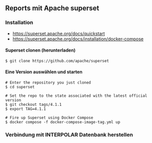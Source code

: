## Reports mit Apache superset

### Installation
* https://superset.apache.org/docs/quickstart
* https://superset.apache.org/docs/installation/docker-compose

#### Superset clonen (herunterladen)
```
$ git clone https://github.com/apache/superset
```

#### Eine Version auswählen und starten
```
# Enter the repository you just cloned
$ cd superset

# Set the repo to the state associated with the latest official version
$ git checkout tags/4.1.1
$ export TAG=4.1.1

# Fire up Superset using Docker Compose
$ docker compose -f docker-compose-image-tag.yml up
```

### Verbindung mit INTERPOLAR Datenbank herstellen